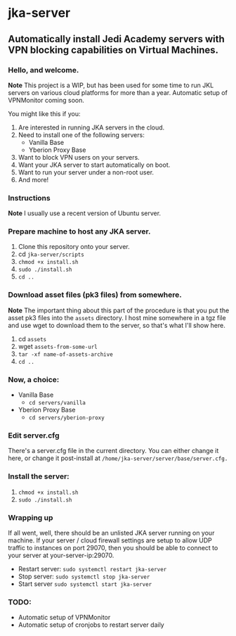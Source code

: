 # jka-server

## Automatically install Jedi Academy servers with VPN blocking capabilities on Virtual Machines.

### Hello, and welcome.

**Note** This project is a WIP, but has been used for some time to run JKL servers on various cloud platforms for more than a year. Automatic setup of VPNMonitor coming soon.

You might like this if you:

1. Are interested in running JKA servers in the cloud.
0. Need to install one of the following servers:
   - Vanilla Base
   - Yberion Proxy Base
0. Want to block VPN users on your servers.
0. Want your JKA server to start automatically on boot.
0. Want to run your server under a non-root user.
0. And more!

### Instructions

**Note** I usually use a recent version of Ubuntu server.

### Prepare machine to host any JKA server.

1. Clone this repository onto your server.
0. cd `jka-server/scripts`
0. `chmod +x install.sh`
0. `sudo ./install.sh`
0. `cd ..`

### Download asset files (pk3 files) from somewhere.

**Note** The important thing about this part of the procedure is that you put the asset pk3 files into the `assets` directory. I host mine somewhere in a tgz file and use wget to download them to the server, so that's what I'll show here.

1. cd `assets`
0. wget `assets-from-some-url`
0. `tar -xf name-of-assets-archive`
0. `cd ..`

### Now, a choice:
- Vanilla Base
  - `cd servers/vanilla`
- Yberion Proxy Base
  - `cd servers/yberion-proxy`

### Edit server.cfg
There's a server.cfg file in the current directory. You can either change it here, or change it post-install at `/home/jka-server/server/base/server.cfg.`

### Install the server:
1. `chmod +x install.sh`
0. `sudo ./install.sh`

### Wrapping up
If all went, well, there should be an unlisted JKA server running on your machine. If your server / cloud firewall settings are setup to allow UDP traffic to instances on port 29070, then you should be able to connect to your server at your-server-ip:29070.

- Restart server: `sudo systemctl restart jka-server`
- Stop server: `sudo systemctl stop jka-server`
- Start server `sudo systemctl start jka-server`

### TODO:
- Automatic setup of VPNMonitor
- Automatic setup of cronjobs to restart server daily
